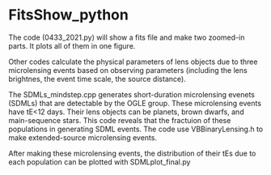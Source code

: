 # FitsShow_python


The code (0433_2021.py) will show a fits file and make two zoomed-in parts.  It plots all of them in one figure.  

Other codes calculate the physical parameters of lens objects due to three microlensing events based on observing parameters (including the lens  brightnes, the event time scale, the source distance).  

The SDMLs_mindstep.cpp generates short-duration microlensing evenets (SDMLs) that are detectable by the OGLE group.  These microlensing events have tE<12 days. Their lens objects can be planets, brown dwarfs, and main-sequence stars. This code reveals that the fractuion of these populations in generating SDML events. The code use VBBinaryLensing.h to make extended-source microlensing events.  

After making these microlensing events, the distribution of their tEs due to each population can be plotted with SDMLplot_final.py


